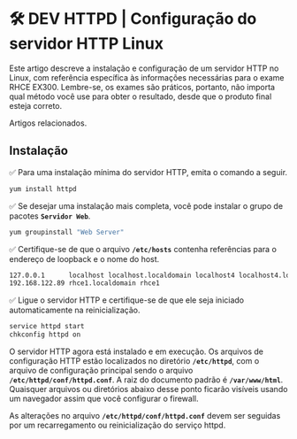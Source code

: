 # 🛠 DEV HTTPD | Configuração do servidor HTTP Linux

Este artigo descreve a instalação e configuração de um servidor HTTP no Linux, com referência específica às informações necessárias para o exame RHCE EX300.
Lembre-se, os exames são práticos, portanto, não importa qual método você use para obter o resultado, desde que o produto final esteja correto.

Artigos relacionados.


## Instalação

✅ Para uma instalação mínima do servidor HTTP, emita o comando a seguir.

```bash
yum install httpd
```

✅ Se desejar uma instalação mais completa, você pode instalar o grupo de pacotes **`Servidor Web`**.

```bash
yum groupinstall "Web Server"
```

✅ Certifique-se de que o arquivo **`/etc/hosts`** contenha referências para o endereço de loopback e o nome do host.

```bash
127.0.0.1      localhost localhost.localdomain localhost4 localhost4.localdomain4
192.168.122.89 rhce1.localdomain rhce1
```

✅ Ligue o servidor HTTP e certifique-se de que ele seja iniciado automaticamente na reinicialização.

```bash
service httpd start
chkconfig httpd on
```

O servidor HTTP agora está instalado e em execução. Os arquivos de configuração HTTP estão localizados no diretório **`/etc/httpd`**, com o arquivo de configuração principal sendo o arquivo **`/etc/httpd/conf/httpd.conf`**. A raiz do documento padrão é **`/var/www/html`**. Quaisquer arquivos ou diretórios abaixo desse ponto ficarão visíveis usando um navegador assim que você configurar o firewall.

As alterações no arquivo **`/etc/httpd/conf/httpd.conf`** devem ser seguidas por um recarregamento ou reinicialização do serviço httpd.



